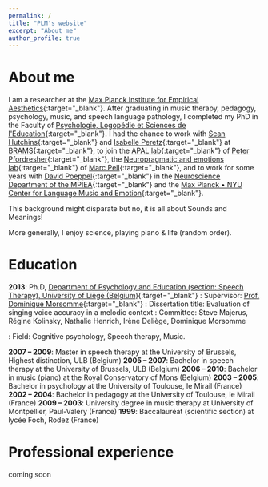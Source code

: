 ```yaml
---
permalink: /
title: "PLM's website"
excerpt: "About me"
author_profile: true
---
```

About me
======

I am a researcher at the [Max Planck Institute for Empirical Aesthetics](https://www.aesthetics.mpg.de/){:target="_blank"}. After graduating in music therapy, pedagogy, psychology, music, and speech language pathology, I completed my PhD in the Faculty of [Psychologie, Logopédie et Sciences de l'Education](https://www.fplse.uliege.be/cms/c_4037467/en/faculte-de-psychologie-logo-et-sc-de-l-education){:target="_blank"}. I had the chance to work with [Sean Hutchins](https://scholar.google.com/citations?hl=de&user=urefqeoAAAAJ){:target="_blank"} and [Isabelle Peretz](https://scholar.google.com/citations?hl=de&user=nQyfzPoAAAAJ){:target="_blank"} at [BRAMS](https://brams.org/){:target="_blank"}, to join the [APAL lab](https://ubwp.buffalo.edu/apal-pfordresher/){:target="_blank"} of [Peter Pfordresher](https://scholar.google.com/citations?user=IK_ZAcYAAAAJ&hl=de){:target="_blank"}, the [Neuropragmatic and emotions lab](]https://www.mcgill.ca/pell_lab/){:target="_blank"} of [Marc Pell](https://scholar.google.com/citations?hl=de&user=gKZxfasAAAAJ){:target="_blank"}, and to work for some years with [David Poeppel](https://scholar.google.com/citations?hl=de&user=9EyT1mYAAAAJ){:target="_blank"} in the [Neuroscience Department of the MPIEA](https://www.aesthetics.mpg.de/en/research/former-departments/department-of-neuroscience.html){:target="_blank"} and the [Max Planck • NYU Center for Language Music and Emotion](https://clame.nyu.edu/){:target="_blank"}.

This background might disparate but no, it is all about Sounds and Meanings!

More generally, I enjoy science, playing piano & life (random order).

Education
======
**2013**: Ph.D, [Department of Psychology and Education (section: Speech Therapy), University of Liège (Belgium)](https://www.fplse.uliege.be/cms/c_4037467/en/faculte-de-psychologie-logo-et-sc-de-l-education){:target="_blank"}
: Supervisor: [Prof. Dominique Morsomme](https://www.fplse.uliege.be/cms/c_4037487/fr/psy-repertoire?uid=U210260){:target="_blank"}
: Dissertation title: Evaluation of singing voice accuracy in a melodic context
: Committee: Steve Majerus, Régine Kolinsky, Nathalie Henrich, Irène Deliège, Dominique Morsomme

: Field: Cognitive psychology, Speech therapy, Music.

**2007 – 2009**: Master in speech therapy at the University of Brussels, Highest distinction, ULB (Belgium) 
**2005 – 2007**: Bachelor in speech therapy at the University of Brussels, ULB (Belgium) 
**2006 – 2010**: Bachelor in music (piano) at the Royal Conservatory of Mons (Belgium) 
**2003 – 2005**: Bachelor in psychology at the University of Toulouse, le Mirail (France) 
**2002 – 2004**: Bachelor in pedagogy at the University of Toulouse, le Mirail (France) 
**2009 – 2003**: University degree in music therapy at University of Montpellier, Paul-Valery (France) 
**1999**: Baccalauréat (scientific section) at lycée Foch, Rodez (France)


Professional experience
======
coming soon
